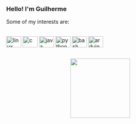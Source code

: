 ### Hello! I'm Guilherme

Some of my interests are:

<div style="display: inline_block"><br>
  <img align="center" alt="linux" height="30" width="40" src="https://cdn.jsdelivr.net/gh/devicons/devicon/icons/linux/linux-plain.svg" />
  <img align="center" alt="c" height="30" width="40" src="https://cdn.jsdelivr.net/gh/devicons/devicon/icons/c/c-line.svg" />
  <img align="center" alt="java" height="30" width="40" src="https://cdn.jsdelivr.net/gh/devicons/devicon/icons/java/java-original.svg" />
  <img align="center" alt="python" height="30" width="40" src="https://cdn.jsdelivr.net/gh/devicons/devicon/icons/python/python-original.svg" />
  <img align="center" alt="bash" height="30" width="40" src="https://cdn.jsdelivr.net/gh/devicons/devicon/icons/bash/bash-original.svg" />
  <img align="center" alt="arduino" height="30" width="40" src="https://cdn.jsdelivr.net/gh/devicons/devicon/icons/arduino/arduino-plain.svg" />
</div>

##

<div align="center">
  <a href="https://github.com/gcvieira">
  <img height="160em" src="https://github-readme-stats.vercel.app/api?username=gcvieira&show_icons=true&theme=dark&include_all_commits=true&count_private=true"/>
  <!-- img height="160em" src="https://github-readme-stats.vercel.app/api/top-langs/?username=gcvieira&layout=compact&langs_count=7&theme=dark"/ -->
</div>
